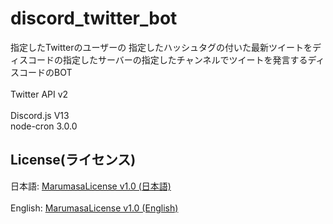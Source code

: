 # discord_twitter_bot
指定したTwitterのユーザーの 指定したハッシュタグの付いた最新ツイートをディスコードの指定したサーバーの指定したチャンネルでツイートを発言するディスコードのBOT
<br>
<br>
Twitter API v2
<br>
<br>
Discord.js V13
<br>
node-cron 3.0.0
## License(ライセンス)
日本語: [MarumasaLicense v1.0 (日本語)](https://github.com/malken21/MarumasaLicenses/blob/main/MarumasaLicense_v1.0/LICENSE-ja.md)
<br>
<br>
English: [MarumasaLicense v1.0 (English)](https://github.com/malken21/MarumasaLicenses/blob/main/MarumasaLicense_v1.0/LICENSE-en.md)
